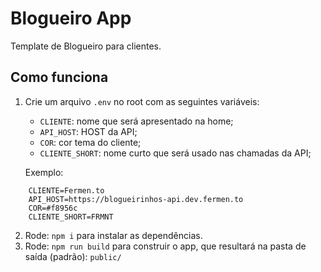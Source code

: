 # Blogueiro App
Template de Blogueiro para clientes.

## Como funciona
1. Crie um arquivo `.env` no root com as seguintes variáveis:

    - `CLIENTE`: nome que será apresentado na home;
    - `API_HOST`: HOST da API;
    - `COR`: cor tema do cliente;
    - `CLIENTE_SHORT`: nome curto que será usado nas chamadas da API;

    Exemplo:
```
    CLIENTE=Fermen.to
    API_HOST=https://blogueirinhos-api.dev.fermen.to
    COR=#f8956c
    CLIENTE_SHORT=FRMNT
```
2. Rode: `npm i` para instalar as dependências.
3. Rode: `npm run build` para construir o app, que resultará na pasta de saída (padrão): `public/`